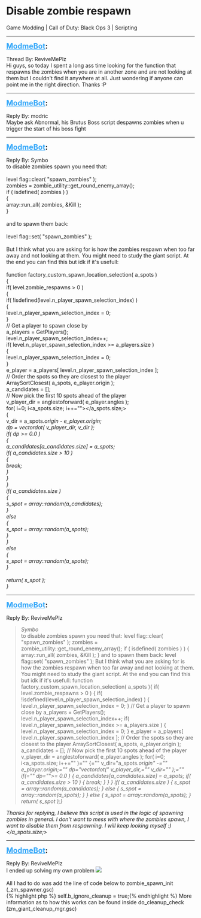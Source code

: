 # Disable zombie respawn
Game Modding | Call of Duty: Black Ops 3 | Scripting

---
<strong style="font-size: 1.4em;"><span style="text-decoration: underline;text-decoration-color: #34a7f9;"><span style="color:#34a7f9;">ModmeBot</span></span>:</strong>

<p>Thread By: ReviveMePlz<br />Hi guys, so today I spent a long ass time looking for the function that respawns the zombies when you are in another zone and are not looking at them but I couldn&#39;t find it anywhere at all. Just wondering if anyone can point me in the right direction. Thanks :P</p>

---
<strong style="font-size: 1.4em;"><span style="text-decoration: underline;text-decoration-color: #34a7f9;"><span style="color:#34a7f9;">ModmeBot</span></span>:</strong>

<p>Reply By: modric<br />Maybe ask Abnormal, his Brutus Boss script despawns zombies when u trigger the start of his boss fight</p>

---
<strong style="font-size: 1.4em;"><span style="text-decoration: underline;text-decoration-color: #34a7f9;"><span style="color:#34a7f9;">ModmeBot</span></span>:</strong>

<p>Reply By: Symbo<br />to disable zombies spawn you need that:<br /> <br />level flag::clear( &quot;spawn_zombies&quot; );<br /> zombies = zombie_utility::get_round_enemy_array();<br /> if ( isdefined( zombies ) )<br /> {<br /> array::run_all( zombies, &amp;Kill );<br /> }<br /> <br />and to spawn them back:<br /> <br />level flag::set( &quot;spawn_zombies&quot; );<br /> <br />But I think what you are asking for is how the zombies respawn when too far away and not looking at them. You might need to study the giant script. At the end you can find this but idk if it&#39;s usefull:<br /> <br />function factory_custom_spawn_location_selection( a_spots )<br />{<br /> if( level.zombie_respawns &gt; 0 )<br /> {<br /> if( !isdefined(level.n_player_spawn_selection_index) )<br /> {<br /> level.n_player_spawn_selection_index = 0;<br /> }<br />// Get a player to spawn close by<br /> a_players = GetPlayers();<br /> level.n_player_spawn_selection_index++;<br /> if( level.n_player_spawn_selection_index &gt;= a_players.size )<br /> {<br /> level.n_player_spawn_selection_index = 0;<br /> }<br /> e_player = a_players[ level.n_player_spawn_selection_index ];<br />// Order the spots so they are closest to the player<br /> ArraySortClosest( a_spots, e_player.origin );<br />a_candidates = [];<br />// Now pick the first 10 spots ahead of the player<br /> v_player_dir = anglestoforward( e_player.angles );<br /> for( i=0; i&lt;a_spots.size; i++=&quot;&quot;&gt;&lt;/a_spots.size;&gt;<br /> {<br /> v_dir = a_spots<em>.origin - e_player.origin;<br /> dp = vectordot( v_player_dir, v_dir );<br /> if( dp &gt;= 0.0 )<br /> {<br /> a_candidates[a_candidates.size] = a_spots<em>;<br /> if( a_candidates.size &gt; 10 )<br /> {<br /> break;<br /> }<br /> }<br /> }<br />if( a_candidates.size )<br /> {<br /> s_spot = array::random(a_candidates);<br /> }<br /> else<br /> {<br /> s_spot = array::random(a_spots);<br /> }<br /> }<br />else<br /> {<br /> s_spot = array::random(a_spots);<br /> }<br /><br /> return( s_spot );<br />}</em></em></p>

---
<strong style="font-size: 1.4em;"><span style="text-decoration: underline;text-decoration-color: #34a7f9;"><span style="color:#34a7f9;">ModmeBot</span></span>:</strong>

<p>Reply By: ReviveMePlz<br /><blockquote><em>Symbo</em><br />to disable zombies spawn you need that:   level flag::clear( &quot;spawn_zombies&quot; ); zombies = zombie_utility::get_round_enemy_array(); if ( isdefined( zombies ) ) { array::run_all( zombies, &amp;Kill ); }   and to spawn them back:   level flag::set( &quot;spawn_zombies&quot; );   But I think what you are asking for is how the zombies respawn when too far away and not looking at them. You might need to study the giant script. At the end you can find this but idk if it&#39;s usefull:   function factory_custom_spawn_location_selection( a_spots ){ if( level.zombie_respawns &gt; 0 ) { if( !isdefined(level.n_player_spawn_selection_index) ) { level.n_player_spawn_selection_index = 0; } // Get a player to spawn close by a_players = GetPlayers(); level.n_player_spawn_selection_index++; if( level.n_player_spawn_selection_index &gt;= a_players.size ) { level.n_player_spawn_selection_index = 0; } e_player = a_players[ level.n_player_spawn_selection_index ]; // Order the spots so they are closest to the player ArraySortClosest( a_spots, e_player.origin ); a_candidates = []; // Now pick the first 10 spots ahead of the player v_player_dir = anglestoforward( e_player.angles ); for( i=0; i&lt;a_spots.size; i++=&quot;&quot; )=&quot;&quot; {=&quot;&quot; v_dir=&quot;a_spots<em>.origin&quot; -=&quot;&quot; e_player.origin;=&quot;&quot; dp=&quot;vectordot(&quot; v_player_dir,=&quot;&quot; v_dir=&quot;&quot; );=&quot;&quot; if(=&quot;&quot; dp=&quot;&quot;&gt;= 0.0 ) { a_candidates[a_candidates.size] = a_spots<em>; if( a_candidates.size &gt; 10 ) { break; } } } if( a_candidates.size ) { s_spot = array::random(a_candidates); } else { s_spot = array::random(a_spots); } } else { s_spot = array::random(a_spots); } return( s_spot );}</em></em></blockquote><em><em>Thanks for replying, I believe this script is used in the logic of spawning zombies in general. I don&#39;t want to mess with where the zombies spawn, I want to disable them from respawning. I will keep looking myself :)&lt;/a_spots.size;&gt;</em></em></p>

---
<strong style="font-size: 1.4em;"><span style="text-decoration: underline;text-decoration-color: #34a7f9;"><span style="color:#34a7f9;">ModmeBot</span></span>:</strong>

<p>Reply By: ReviveMePlz<br />I ended up solving my own problem <img style="max-width: 500px;" src="http://aviacreations.com/modme/emoticons/tongue.png"><br /> <br />All I had to do was add the line of code below to zombie_spawn_init (_zm_spawner.gsc)<br />{% highlight php %}
self.b_ignore_cleanup = true;{% endhighlight %}
More information as to how this works can be found inside do_cleanup_check (zm_giant_cleanup_mgr.gsc)</p>
